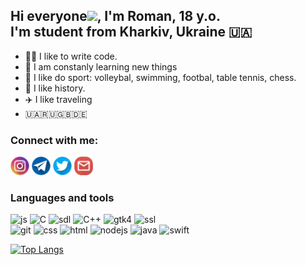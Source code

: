 <h2 align="left">
    Hi everyone<img src="https://raw.githubusercontent.com/MartinHeinz/MartinHeinz/master/wave.gif" width="36"/>, I'm Roman, 18 y.o.<br>
    I'm student from Kharkiv, Ukraine 🇺🇦
</h2>

- 👨‍💻 I like to write code.
- 💫 I am constanly learning new things
- 💪 I like do sport: volleybal, swimming, footbal, table tennis, chess.
- 📜 I like history.
- ✈️ I like traveling
- 🇺🇦🇷🇺🇬🇧🇩🇪

### Connect with me:
<p align="left">
    <a href = "https://www.instagram.com/litva_odobryayet/"><img src="contacts/instagram.png" width = "30px"/></a>
    <a href = "https://t.me/RaMzeSS03"><img src="contacts/telegram.png" width = "30px"/></a>
    <a href = "https://twitter.com/rlytvynov03"><img src="contacts/twitter.png" width = "30px"/></a>
    <a href = "mailto:litvinromeo@gmail.com"><img src="contacts/gmail.png" width = "30px"/></a>
</p>

### Languages and tools
<p align="left">
    <img alt="js" src="https://img.shields.io/badge/-JavaScript-F7DF1E?style=flat-flat&logo=javascript&logoColor=black" />
    <img alt="C" src="https://img.shields.io/badge/C-blue.svg?style=flat&logo=c&logoColor=white" />
    <img alt="sdl" src="https://img.shields.io/badge/-SDL-103255?style=flat-flat&logo=sdl&logoColor=white" />
    <img alt="C++" src="https://img.shields.io/badge/-C++-blue?style=flat-flat&logo=c%2B%2B&logoColor=white" />
    <img alt="gtk4" src="https://img.shields.io/badge/-GTK4-e50000?style=flat-flat&logo=gtk4&logoColor=white" />
    <img alt="ssl" src="https://img.shields.io/badge/-OpenSSL-294f8c?style=flat-flat&logo=openssl&logoColor=white" />
    <br/>
    <img alt="git" src="https://img.shields.io/badge/-Git-F05032?style=flat-flat&logo=git&logoColor=white" />
    <img alt="css" src="https://img.shields.io/badge/-CSS-blue?style=flat-flat&logo=css&logoColor=white" />
    <img alt="html" src="https://img.shields.io/badge/-HTML-orange?style=flat-flat&logo=html&logoColor=white" />
    <img alt="nodejs" src="https://img.shields.io/badge/-NodeJS-darklime?style=flat-flat&logo=NodeJS&logoColor=white" />
    <img alt="java" src="https://img.shields.io/badge/-Java-orange?style=flat-flat&logo=java&logoColor=white" />
    <img alt="swift" src="https://img.shields.io/badge/-Swift-F05032?style=flat-flat&logo=swift&logoColor=white" />
</p>

[![Top Langs](https://github-readme-stats.vercel.app/api/top-langs/?username=rlytvynov&layout=compact)](https://github.com/anuraghazra/github-readme-stats)

